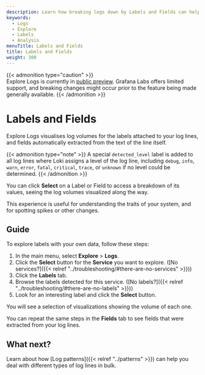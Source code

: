 ```yaml
---
description: Learn how breaking logs down by Labels and Fields can help you find the signal in the noise.
keywords:
  - Logs
  - Explore
  - Labels
  - Analysis
menuTitle: Labels and Fields
title: Labels and Fields
weight: 300
---
```


{{< admonition type="caution" >}}  
Explore Logs is currently in [public preview](/docs/release-life-cycle/). Grafana Labs offers limited support, and breaking changes might occur prior to the feature being made generally available.
{{< /admonition >}}

# Labels and Fields

Explore Logs visualises log volumes for the labels attached to your log lines, and fields automatically extracted from the text of the line itself.

{{< admonition type="note" >}}
A special `detected_level` label is added to all log lines where Loki assigns a level of the log line, including `debug`, `info`, `warn`, `error`, `fatal`, `critical`, `trace`, or `unknown` if no level could be determined.
{{< /admonition >}}

You can click **Select** on a Label or Field to access a breakdown of its values, seeing the log volumes visualized along the way.

This experience is useful for understanding the traits of your system, and for spotting spikes or other changes.

## Guide

To explore labels with your own data, follow these steps:

1. In the main menu, select **Explore** > **Logs**.
1. Click the **Select** button for the **Service** you want to explore. ([No services?]({{< relref "../troubleshooting/#there-are-no-services" >}}))
1. Click the **Labels** tab.
1. Browse the labels detected for this service. ([No labels?]({{< relref "../troubleshooting/#there-are-no-labels" >}}))
1. Look for an interesting label and click the **Select** button.

You will see a selection of visualizations showing the volume of each one.

You can repeat the same steps in the **Fields** tab to see fields that were extracted from your log lines.

## What next?

Learn about how [Log patterns]({{< relref "../patterns" >}}) can help you deal with different types of log lines in bulk.
